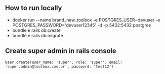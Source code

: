 ## How to run locally
- docker run --name brand_new_toolbox -e POSTGRES_USER=devuser -e POSTGRES_PASSWORD='devuser12345' -d -p 5432:5432 postgres
- bundle e rails db:create
- bundle e rails db:migrate

## Create super admin in rails console
`User.create(user_name: 'super', role: 'super', email: 'super.admin@toolbox.com.br', password: 'test12')`
